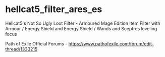 # hellcat5_filter_ares_es
Hellcat5's Not So Ugly Loot Filter - Armoured Mage Edition
Item Filter with Armour / Energy Shield and Energy Shield / Wands and Sceptres leveling focus

Path of Exile Official Forums - 
https://www.pathofexile.com/forum/edit-thread/1333215
